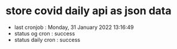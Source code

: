 # store covid daily api as json data

- last cronjob : Monday, 31 January 2022 13:16:49
- status og cron : success
- status daily cron : success
      
      